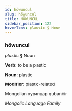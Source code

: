 ```yaml
---
id: höwuncul
slug: höwuncul
title: HÖWUNCUL
sidebar_position: 122
hoverText: plastic § Noun
---
```


### höwuncul

*plastic* **§** Noun

**Verb**: to be a plastic

**Noun**: plastic

**Modifier**: plastic-related

Mongolian хуванцар qubančir  

*Mongolic Language Family*